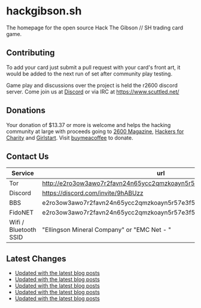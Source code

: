 # hackgibson.sh
The homepage for the open source Hack The Gibson // SH trading card game.


## Contributing

To add your card just submit a pull request with your card's front art, it would be added to the next run of set after community play testing.

Game play and discussions over the project is held the r2600 discord server. Come join us at [Discord](https://discord.com/invite/9hABUzz) or via IRC at https://www.scuttled.net/


## Donations

Your donation of $13.37 or more is welcome and helps the hacking community at large with proceeds going to [2600 Magazine](https://2600.com/), [Hackers for Charity](https://hackersforcharity.org) and [Girlstart](https://girlstart.org).  Visit [buymeacoffee](https://www.buymeacoffee.com/hackgibson.sh) to donate.


## Contact Us

Service | url
-|-
Tor | http://e2ro3ow3awo7r2favn24n65ycc2qmzkoayn5r57e3f56nvjwdcgg32ad.onion
Discord | https://discord.com/invite/9hABUzz
BBS | e2ro3ow3awo7r2favn24n65ycc2qmzkoayn5r57e3f56nvjwdcgg32ad.onion:23
FidoNET | e2ro3ow3awo7r2favn24n65ycc2qmzkoayn5r57e3f56nvjwdcgg32ad.onion:24554
Wifi / Bluetooth SSID | "Ellingson Mineral Company" or "EMC Net - <fidonet address>"

## Latest Changes
<!-- BLOG-POST-LIST:START -->
- [Updated with the latest blog posts](https://github.com/DFW2600/hackgibson.sh/commit/cd378cb06a05a9c174afaf5fea32aa230f44573b)
- [Updated with the latest blog posts](https://github.com/DFW2600/hackgibson.sh/commit/d2d00f4ea62e66d3b849f389c0833b14d526b98c)
- [Updated with the latest blog posts](https://github.com/DFW2600/hackgibson.sh/commit/60da6639784f52cdf4aad0184ca251c7eb170c25)
- [Updated with the latest blog posts](https://github.com/DFW2600/hackgibson.sh/commit/23af8104edc3f338be477507b72a3457acfe5e65)
- [Updated with the latest blog posts](https://github.com/DFW2600/hackgibson.sh/commit/0e68dab3632a8747f92d3dff69b5121453329f42)
<!-- BLOG-POST-LIST:END -->
